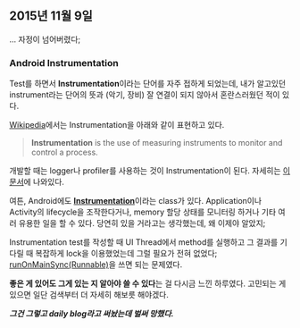 ## 2015년 11월 9일
... 자정이 넘어버렸다;

### Android Instrumentation
Test를 하면서 **Instrumentation**이라는 단어를 자주 접하게 되었는데, 내가 알고있던 instrument라는 단어의 뜻과 (악기, 장비) 잘 연결이 되지 않아서 혼란스러웠던 적이 있다.

[Wikipedia](https://en.wikipedia.org/wiki/Instrumentation)에서는 Instrumentation을 아래와 같이 표현하고 있다.

> **Instrumentation** is the use of measuring instruments to monitor and control a process.

개발할 때는 logger나 profiler를 사용하는 것이 Instrumentation이 된다. 자세히는 [이 문서](https://en.wikipedia.org/wiki/Instrumentation_(computer_programming))에 나와있다.

여튼, Android에도 [**Instrumentation**](http://developer.android.com/reference/android/app/Instrumentation.html)이라는 class가 있다. Application이나 Activity의 lifecycle을 조작한다거나, memory 할당 상태를 모니터링 하거나 기타 여러 유용한 일을 할 수 있다. 당연히 있을 거라고는 생각했는데, 왜 이제야 알았지;

Instrumentation test를 작성할 때 UI Thread에서 method를 실행하고 그 결과를 기다릴 때 복잡하게 lock을 이용했었는데 그럴 필요가 전혀 없었다; [runOnMainSync(Runnable)](http://developer.android.com/reference/android/app/Instrumentation.html#runOnMainSync(java.lang.Runnable))을 쓰면 되는 문제였다.

**좋은 게 있어도 그게 있는 지 알아야 쓸 수 있다**는 걸 다시금 느낀 하루였다. 고민되는 게 있으면 일단 검색부터 더 자세히 해보릇 해야겠다.

**_그건 그렇고 daily blog라고 써놨는데 벌써 망했다._**
